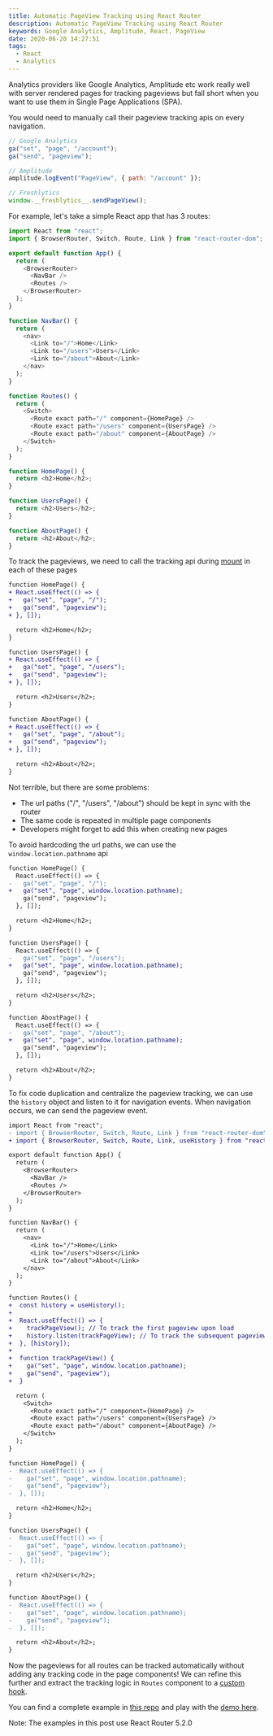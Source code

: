 ```yaml
---
title: Automatic PageView Tracking using React Router
description: Automatic PageView Tracking using React Router
keywords: Google Analytics, Amplitude, React, PageView
date: 2020-06-20 14:27:51
tags:
  - React
  - Analytics
---
```


Analytics providers like Google Analytics, Amplitude etc work really well with server rendered pages for tracking pageviews but fall short when you want to use them in Single Page Applications (SPA).

You would need to manually call their pageview tracking apis on every navigation.

```javascript
// Google Analytics
ga("set", "page", "/account");
ga("send", "pageview");

// Amplitude
amplitude.logEvent("PageView", { path: "/account" });

// Freshlytics
window.__freshlytics__.sendPageView();
```

For example, let's take a simple React app that has 3 routes:

```javascript
import React from "react";
import { BrowserRouter, Switch, Route, Link } from "react-router-dom";

export default function App() {
  return (
    <BrowserRouter>
      <NavBar />
      <Routes />
    </BrowserRouter>
  );
}

function NavBar() {
  return (
    <nav>
      <Link to="/">Home</Link>
      <Link to="/users">Users</Link>
      <Link to="/about">About</Link>
    </nav>
  );
}

function Routes() {
  return (
    <Switch>
      <Route exact path="/" component={HomePage} />
      <Route exact path="/users" component={UsersPage} />
      <Route exact path="/about" component={AboutPage} />
    </Switch>
  );
}

function HomePage() {
  return <h2>Home</h2>;
}

function UsersPage() {
  return <h2>Users</h2>;
}

function AboutPage() {
  return <h2>About</h2>;
}
```

To track the pageviews, we need to call the tracking api during [mount](https://reactjs.org/docs/react-component.html#mounting) in each of these pages

```diff
function HomePage() {
+ React.useEffect(() => {
+   ga("set", "page", "/");
+   ga("send", "pageview");
+ }, []);

  return <h2>Home</h2>;
}

function UsersPage() {
+ React.useEffect(() => {
+   ga("set", "page", "/users");
+   ga("send", "pageview");
+ }, []);

  return <h2>Users</h2>;
}

function AboutPage() {
+ React.useEffect(() => {
+   ga("set", "page", "/about");
+   ga("send", "pageview");
+ }, []);

  return <h2>About</h2>;
}
```

Not terrible, but there are some problems:

- The url paths ("/", "/users", "/about") should be kept in sync with the router
- The same code is repeated in multiple page components
- Developers might forget to add this when creating new pages

To avoid hardcoding the url paths, we can use the `window.location.pathname` api

```diff
function HomePage() {
  React.useEffect(() => {
-   ga("set", "page", "/");
+   ga("set", "page", window.location.pathname);
    ga("send", "pageview");
  }, []);

  return <h2>Home</h2>;
}

function UsersPage() {
  React.useEffect(() => {
-   ga("set", "page", "/users");
+   ga("set", "page", window.location.pathname);
    ga("send", "pageview");
  }, []);

  return <h2>Users</h2>;
}

function AboutPage() {
  React.useEffect(() => {
-   ga("set", "page", "/about");
+   ga("set", "page", window.location.pathname);
    ga("send", "pageview");
  }, []);

  return <h2>About</h2>;
}
```

To fix code duplication and centralize the pageview tracking, we can use the `history` object and listen to it for navigation events. When navigation occurs, we can send the pageview event.

```diff
import React from "react";
- import { BrowserRouter, Switch, Route, Link } from "react-router-dom";
+ import { BrowserRouter, Switch, Route, Link, useHistory } from "react-router-dom";

export default function App() {
  return (
    <BrowserRouter>
      <NavBar />
      <Routes />
    </BrowserRouter>
  );
}

function NavBar() {
  return (
    <nav>
      <Link to="/">Home</Link>
      <Link to="/users">Users</Link>
      <Link to="/about">About</Link>
    </nav>
  );
}

function Routes() {
+  const history = useHistory();
+
+  React.useEffect(() => {
+    trackPageView(); // To track the first pageview upon load
+    history.listen(trackPageView); // To track the subsequent pageviews
+  }, [history]);
+
+  function trackPageView() {
+    ga("set", "page", window.location.pathname);
+    ga("send", "pageview");
+  }

  return (
    <Switch>
      <Route exact path="/" component={HomePage} />
      <Route exact path="/users" component={UsersPage} />
      <Route exact path="/about" component={AboutPage} />
    </Switch>
  );
}

function HomePage() {
-  React.useEffect(() => {
-    ga("set", "page", window.location.pathname);
-    ga("send", "pageview");
-  }, []);

  return <h2>Home</h2>;
}

function UsersPage() {
-  React.useEffect(() => {
-    ga("set", "page", window.location.pathname);
-    ga("send", "pageview");
-  }, []);

  return <h2>Users</h2>;
}

function AboutPage() {
-  React.useEffect(() => {
-    ga("set", "page", window.location.pathname);
-    ga("send", "pageview");
-  }, []);

  return <h2>About</h2>;
}
```

Now the pageviews for all routes can be tracked automatically without adding any tracking code in the page components! We can refine this further and extract the tracking logic in `Routes` component to a [custom hook](https://reactjs.org/docs/hooks-custom.html).

You can find a complete example in [this repo](https://github.com/sheshbabu/react-pageview-tracking-demo) and play with the [demo here](https://react-pageview-tracking-demo.netlify.app).

Note: The examples in this post use React Router 5.2.0
